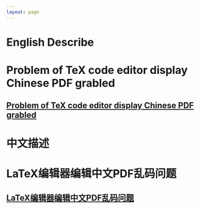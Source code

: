 ```yaml
---
layout: page
---
```

# English Describe
# Problem of TeX code editor display Chinese PDF grabled

## [Problem of TeX code editor display Chinese PDF grabled](garbledproblem1en)





# 中文描述
# LaTeX编辑器编辑中文PDF乱码问题

## [LaTeX编辑器编辑中文PDF乱码问题](garbledproblem1cn)